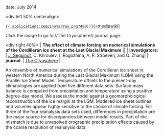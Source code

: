 date: July 2014

\<div left 50% centeralign\>


[`{{:applications:seguinotarray.png?400|}}`{=mediawiki}](http://www.the-cryosphere.net/8/1087/2014/tc-8-1087-2014.html)


Click the image to go to //The Cryosphere// journal page.


\<div right 40%\> \| **The effect of climate forcing on numerical
simulations of the Cordilleran ice sheet at the Last Glacial Maximum**
\|\| \| **investigators**: \| [J.
Seguinot](http://people.su.se/~jsegu/), C. Khroulev, I.
Rogozhina, A. P. Stroeven, and Q. Zhang\| \| **journal**: \| [The
Cryosphere](http://www.the-cryosphere.net/home.html) \|

An ensemble of numerical simulations of the Cordilleran ice sheet in
western North America during the Last Glacial Maximum (LGM) using the
Parallel Ice Sheet Model. Temperature offsets to the present-day
climatologies are applied from five different data sets. Surface mass
balance is computed from precipitation and temperature using a positive
degree-day model. We assess the model against a geomorphological
reconstruction of the ice margin at the LGM. Modelled ice sheet outlines
and volumes appear highly sensitive to the choice of climate forcing.
For three of the four reanalysis data sets used, differences in
precipitation are the major source for discrepancies between model
results. Part of the mismatch is due to unresolved orographic
precipitation effects caused by the coarse resolution of reanalysis
data.




